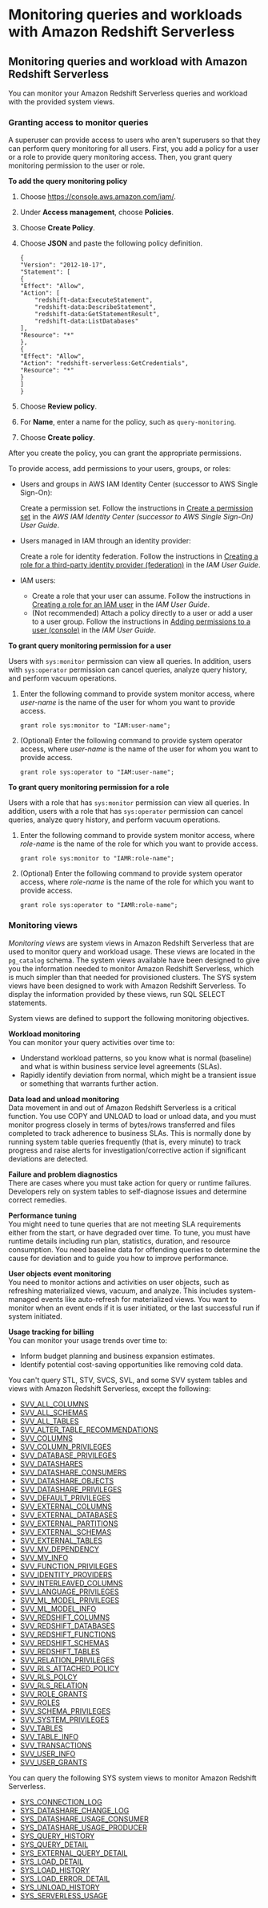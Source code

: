 # Monitoring queries and workloads with Amazon Redshift Serverless<a name="serverless-monitoring"></a>

## Monitoring queries and workload with Amazon Redshift Serverless<a name="serverless-monitoring-overview"></a>

You can monitor your Amazon Redshift Serverless queries and workload with the provided system views\. 

### Granting access to monitor queries<a name="serverless-monitor-access"></a>

A superuser can provide access to users who aren't superusers so that they can perform query monitoring for all users\. First, you add a policy for a user or a role to provide query monitoring access\. Then, you grant query monitoring permission to the user or role\. 

**To add the query monitoring policy**

1. Choose [https://console\.aws\.amazon\.com/iam/](https://console.aws.amazon.com/iam/)\.

1. Under **Access management**, choose **Policies**\.

1. Choose **Create Policy**\.

1. Choose **JSON** and paste the following policy definition\.

   ```
   {
   "Version": "2012-10-17",
   "Statement": [
   {
   "Effect": "Allow",
   "Action": [
       "redshift-data:ExecuteStatement",
       "redshift-data:DescribeStatement",
       "redshift-data:GetStatementResult",
       "redshift-data:ListDatabases"
   ],
   "Resource": "*"
   },
   {
   "Effect": "Allow",
   "Action": "redshift-serverless:GetCredentials",
   "Resource": "*"
   }
   ]
   }
   ```

1. Choose **Review policy**\.

1. For **Name**, enter a name for the policy, such as `query-monitoring`\.

1. Choose **Create policy**\.

After you create the policy, you can grant the appropriate permissions\.

To provide access, add permissions to your users, groups, or roles:
+ Users and groups in AWS IAM Identity Center \(successor to AWS Single Sign\-On\):

  Create a permission set\. Follow the instructions in [Create a permission set](https://docs.aws.amazon.com/singlesignon/latest/userguide/howtocreatepermissionset.html) in the *AWS IAM Identity Center \(successor to AWS Single Sign\-On\) User Guide*\.
+ Users managed in IAM through an identity provider:

  Create a role for identity federation\. Follow the instructions in [Creating a role for a third\-party identity provider \(federation\)](https://docs.aws.amazon.com/IAM/latest/UserGuide/id_roles_create_for-idp.html) in the *IAM User Guide*\.
+ IAM users:
  + Create a role that your user can assume\. Follow the instructions in [Creating a role for an IAM user](https://docs.aws.amazon.com/IAM/latest/UserGuide/id_roles_create_for-user.html) in the *IAM User Guide*\.
  + \(Not recommended\) Attach a policy directly to a user or add a user to a user group\. Follow the instructions in [Adding permissions to a user \(console\)](https://docs.aws.amazon.com/IAM/latest/UserGuide/id_users_change-permissions.html#users_change_permissions-add-console) in the *IAM User Guide*\.

**To grant query monitoring permission for a user**

Users with `sys:monitor` permission can view all queries\. In addition, users with `sys:operator` permission can cancel queries, analyze query history, and perform vacuum operations\.

1. Enter the following command to provide system monitor access, where *user\-name* is the name of the user for whom you want to provide access\.

   ```
   grant role sys:monitor to "IAM:user-name";
   ```

1. \(Optional\) Enter the following command to provide system operator access, where *user\-name* is the name of the user for whom you want to provide access\.

   ```
   grant role sys:operator to "IAM:user-name";
   ```

**To grant query monitoring permission for a role**

Users with a role that has `sys:monitor` permission can view all queries\. In addition, users with a role that has `sys:operator` permission can cancel queries, analyze query history, and perform vacuum operations\.

1. Enter the following command to provide system monitor access, where *role\-name* is the name of the role for which you want to provide access\.

   ```
   grant role sys:monitor to "IAMR:role-name";
   ```

1. \(Optional\) Enter the following command to provide system operator access, where *role\-name* is the name of the role for which you want to provide access\.

   ```
   grant role sys:operator to "IAMR:role-name";
   ```

### Monitoring views<a name="serverless_views-monitoring"></a>

*Monitoring views* are system views in Amazon Redshift Serverless that are used to monitor query and workload usage\. These views are located in the `pg_catalog` schema\. The system views available have been designed to give you the information needed to monitor Amazon Redshift Serverless, which is much simpler than that needed for provisioned clusters\. The SYS system views have been designed to work with Amazon Redshift Serverless\. To display the information provided by these views, run SQL SELECT statements\.

System views are defined to support the following monitoring objectives\.

**Workload monitoring**  
You can monitor your query activities over time to:  
+ Understand workload patterns, so you know what is normal \(baseline\) and what is within business service level agreements \(SLAs\)\.
+ Rapidly identify deviation from normal, which might be a transient issue or something that warrants further action\.

**Data load and unload monitoring**  
Data movement in and out of Amazon Redshift Serverless is a critical function\. You use COPY and UNLOAD to load or unload data, and you must monitor progress closely in terms of bytes/rows transferred and files completed to track adherence to business SLAs\. This is normally done by running system table queries frequently \(that is, every minute\) to track progress and raise alerts for investigation/corrective action if significant deviations are detected\.

**Failure and problem diagnostics**  
There are cases where you must take action for query or runtime failures\. Developers rely on system tables to self\-diagnose issues and determine correct remedies\.

**Performance tuning**  
You might need to tune queries that are not meeting SLA requirements either from the start, or have degraded over time\. To tune, you must have runtime details including run plan, statistics, duration, and resource consumption\. You need baseline data for offending queries to determine the cause for deviation and to guide you how to improve performance\.

**User objects event monitoring**  
You need to monitor actions and activities on user objects, such as refreshing materialized views, vacuum, and analyze\. This includes system\-managed events like auto\-refresh for materialized views\. You want to monitor when an event ends if it is user initiated, or the last successful run if system initiated\.

**Usage tracking for billing**  
You can monitor your usage trends over time to:  
+ Inform budget planning and business expansion estimates\.
+ Identify potential cost\-saving opportunities like removing cold data\.

You can't query STL, STV, SVCS, SVL, and some SVV system tables and views with Amazon Redshift Serverless, except the following: 
+ [SVV\_ALL\_COLUMNS](https://docs.aws.amazon.com/redshift/latest/dg/r_SVV_ALL_COLUMNS.html) 
+ [SVV\_ALL\_SCHEMAS](https://docs.aws.amazon.com/redshift/latest/dg/r_SVV_ALL_SCHEMAS.html) 
+ [SVV\_ALL\_TABLES](https://docs.aws.amazon.com/redshift/latest/dg/r_SVV_ALL_TABLES.html) 
+ [SVV\_ALTER\_TABLE\_RECOMMENDATIONS](https://docs.aws.amazon.com/redshift/latest/dg/r_SVV_ALTER_TABLE_RECOMMENDATIONS.html) 
+ [SVV\_COLUMNS](https://docs.aws.amazon.com/redshift/latest/dg/r_SVV_COLUMNS.html) 
+ [SVV\_COLUMN\_PRIVILEGES](https://docs.aws.amazon.com/redshift/latest/dg/r_SVV_COLUMN_PRIVILEGES.html) 
+ [SVV\_DATABASE\_PRIVILEGES](https://docs.aws.amazon.com/redshift/latest/dg/r_SVV_DATABASE_PRIVILEGES.html) 
+ [SVV\_DATASHARES](https://docs.aws.amazon.com/redshift/latest/dg/r_SVV_DATASHARES.html) 
+ [SVV\_DATASHARE\_CONSUMERS](https://docs.aws.amazon.com/redshift/latest/dg/r_SVV_DATASHARE_CONSUMERS.html) 
+ [SVV\_DATASHARE\_OBJECTS](https://docs.aws.amazon.com/redshift/latest/dg/r_SVV_DATASHARE_OBJECTS.html) 
+ [SVV\_DATASHARE\_PRIVILEGES](https://docs.aws.amazon.com/redshift/latest/dg/r_SVV_DATASHARE_PRIVILEGES.html) 
+ [SVV\_DEFAULT\_PRIVILEGES](https://docs.aws.amazon.com/redshift/latest/dg/r_SVV_DEFAULT_PRIVILEGES.html) 
+ [SVV\_EXTERNAL\_COLUMNS](https://docs.aws.amazon.com/redshift/latest/dg/r_SVV_EXTERNAL_COLUMNS.html) 
+ [SVV\_EXTERNAL\_DATABASES](https://docs.aws.amazon.com/redshift/latest/dg/r_SVV_EXTERNAL_DATABASES.html) 
+ [SVV\_EXTERNAL\_PARTITIONS](https://docs.aws.amazon.com/redshift/latest/dg/r_SVV_EXTERNAL_PARTITIONS.html) 
+ [SVV\_EXTERNAL\_SCHEMAS](https://docs.aws.amazon.com/redshift/latest/dg/r_SVV_EXTERNAL_SCHEMAS.html) 
+ [SVV\_EXTERNAL\_TABLES](https://docs.aws.amazon.com/redshift/latest/dg/r_SVV_EXTERNAL_TABLES.html) 
+ [SVV\_MV\_DEPENDENCY](https://docs.aws.amazon.com/redshift/latest/dg/r_SVV_MV_DEPENDENCY.html) 
+ [SVV\_MV\_INFO](https://docs.aws.amazon.com/redshift/latest/dg/r_SVV_MV_INFO.html) 
+ [SVV\_FUNCTION\_PRIVILEGES](https://docs.aws.amazon.com/redshift/latest/dg/r_SVV_FUNCTION_PRIVILEGES.html) 
+ [SVV\_IDENTITY\_PROVIDERS](https://docs.aws.amazon.com/redshift/latest/dg/r_SVV_IDENTITY_PROVIDERS.html) 
+ [SVV\_INTERLEAVED\_COLUMNS](https://docs.aws.amazon.com/redshift/latest/dg/r_SVV_INTERLEAVED_COLUMNS.html) 
+ [SVV\_LANGUAGE\_PRIVILEGES](https://docs.aws.amazon.com/redshift/latest/dg/r_SVV_LANGUAGE_PRIVILEGES.html) 
+ [SVV\_ML\_MODEL\_PRIVILEGES](https://docs.aws.amazon.com/redshift/latest/dg/r_SVV_ML_MODEL_PRIVILEGES.html) 
+ [SVV\_ML\_MODEL\_INFO](https://docs.aws.amazon.com/redshift/latest/dg/r_SVV_ML_MODEL_INFO.html) 
+ [SVV\_REDSHIFT\_COLUMNS](https://docs.aws.amazon.com/redshift/latest/dg/r_SVV_REDSHIFT_COLUMNS.html) 
+ [SVV\_REDSHIFT\_DATABASES](https://docs.aws.amazon.com/redshift/latest/dg/r_SVV_REDSHIFT_DATABASES.html) 
+ [SVV\_REDSHIFT\_FUNCTIONS](https://docs.aws.amazon.com/redshift/latest/dg/r_SVV_REDSHIFT_FUNCTIONS.html) 
+ [SVV\_REDSHIFT\_SCHEMAS](https://docs.aws.amazon.com/redshift/latest/dg/r_SVV_REDSHIFT_SCHEMAS.html) 
+ [SVV\_REDSHIFT\_TABLES](https://docs.aws.amazon.com/redshift/latest/dg/r_SVV_REDSHIFT_TABLES.html) 
+ [SVV\_RELATION\_PRIVILEGES](https://docs.aws.amazon.com/redshift/latest/dg/r_SVV_RELATION_PRIVILEGES.html) 
+ [SVV\_RLS\_ATTACHED\_POLICY](https://docs.aws.amazon.com/redshift/latest/dg/r_SVV_RLS_ATTACHED_POLICY.html) 
+ [SVV\_RLS\_POLCY](https://docs.aws.amazon.com/redshift/latest/dg/r_SVV_RLS_POLCY.html) 
+ [SVV\_RLS\_RELATION](https://docs.aws.amazon.com/redshift/latest/dg/r_SVV_RLS_RELATION.html) 
+ [SVV\_ROLE\_GRANTS](https://docs.aws.amazon.com/redshift/latest/dg/r_SVV_ROLE_GRANTS.html) 
+ [SVV\_ROLES](https://docs.aws.amazon.com/redshift/latest/dg/r_SVV_ROLES.html) 
+ [SVV\_SCHEMA\_PRIVILEGES](https://docs.aws.amazon.com/redshift/latest/dg/r_SVV_SCHEMA_PRIVILEGES.html) 
+ [SVV\_SYSTEM\_PRIVILEGES](https://docs.aws.amazon.com/redshift/latest/dg/r_SVV_SYSTEM_PRIVILEGES.html) 
+ [SVV\_TABLES](https://docs.aws.amazon.com/redshift/latest/dg/r_SVV_TABLES.html) 
+ [SVV\_TABLE\_INFO](https://docs.aws.amazon.com/redshift/latest/dg/r_SVV_TABLE_INFO.html) 
+ [SVV\_TRANSACTIONS](https://docs.aws.amazon.com/redshift/latest/dg/r_SVV_TRANSACTIONS.html) 
+ [SVV\_USER\_INFO](https://docs.aws.amazon.com/redshift/latest/dg/r_SVV_USER_INFO.html) 
+ [SVV\_USER\_GRANTS](https://docs.aws.amazon.com/redshift/latest/dg/r_SVV_USER_GRANTS.html) 

You can query the following SYS system views to monitor Amazon Redshift Serverless\. 
+ [SYS\_CONNECTION\_LOG](https://docs.aws.amazon.com/redshift/latest/dg/SYS_CONNECTION_LOG.html)
+ [SYS\_DATASHARE\_CHANGE\_LOG](https://docs.aws.amazon.com/redshift/latest/dg/SYS_DATASHARE_CHANGE_LOG.html)
+ [SYS\_DATASHARE\_USAGE\_CONSUMER](https://docs.aws.amazon.com/redshift/latest/dg/SYS_DATASHARE_USAGE_CONSUMER.html)
+ [SYS\_DATASHARE\_USAGE\_PRODUCER](https://docs.aws.amazon.com/redshift/latest/dg/SYS_DATASHARE_USAGE_PRODUCER.html)
+ [SYS\_QUERY\_HISTORY](https://docs.aws.amazon.com/redshift/latest/dg/SYS_QUERY_HISTORY.html)
+ [SYS\_QUERY\_DETAIL](https://docs.aws.amazon.com/redshift/latest/dg/SYS_QUERY_DETAIL.html)
+ [SYS\_EXTERNAL\_QUERY\_DETAIL](https://docs.aws.amazon.com/redshift/latest/dg/SYS_EXTERNAL_QUERY_DETAIL.html)
+ [SYS\_LOAD\_DETAIL](https://docs.aws.amazon.com/redshift/latest/dg/SYS_LOAD_DETAIL.html)
+ [SYS\_LOAD\_HISTORY](https://docs.aws.amazon.com/redshift/latest/dg/SYS_LOAD_HISTORY.html)
+ [SYS\_LOAD\_ERROR\_DETAIL](https://docs.aws.amazon.com/redshift/latest/dg/SYS_LOAD_ERROR_DETAIL.html)
+ [SYS\_UNLOAD\_HISTORY](https://docs.aws.amazon.com/redshift/latest/dg/SYS_UNLOAD_HISTORY.html)
+ [SYS\_SERVERLESS\_USAGE](https://docs.aws.amazon.com/redshift/latest/dg/SYS_SERVERLESS_USAGE.html)